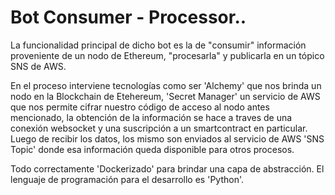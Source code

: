 # Bot Consumer - Processor..

La funcionalidad principal de dicho bot es la de "consumir" información proveniente de un nodo de Ethereum, "procesarla" y publicarla en un tópico SNS de AWS.

En el proceso interviene tecnologías como ser 'Alchemy' que nos brinda un nodo en la Blockchain de Etehereum, 'Secret Manager' un servicio de AWS que nos permite
cifrar nuestro código de acceso al nodo antes mencionado, la obtención de la información se hace a traves de una conexión websocket y una suscripción a un smartcontract en particular. Luego de recibir los datos, los mismo son enviados al servicio de AWS 'SNS Topic' donde esa información queda disponible para otros procesos. 

Todo correctamente 'Dockerizado' para brindar una capa de abstracción. 
El lenguaje de programación para el desarrollo es 'Python'.


